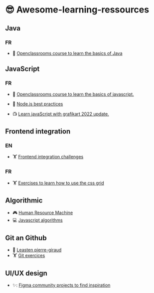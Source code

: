 # :sunglasses: Awesome-learning-ressources

## Java

### FR

- :book: [Openclassrooms course to learn the basics of Java](https://openclassrooms.com/fr/courses/6173501-apprenez-a-programmer-en-java)

## JavaScript

### FR

- :book: [Openclassrooms course to learn the basics of javascript.](https://openclassrooms.com/fr/courses/7696886-apprenez-a-programmer-avec-javascript)

- 📖 [Node.js best practices](https://github.com/goldbergyoni/nodebestpractices)


- :tv: [Learn javaScript with grafikart 2022 update.](https://www.youtube.com/watch?v=asToYAq0F-I&list=PLjwdMgw5TTLXgsTQE_1PpRkC_yX47ZcGV)

## Frontend integration

### EN

- :weight_lifting: [Frontend integration challenges](https://www.frontendmentor.io)

### FR

- :weight_lifting: [Exercises to learn how to use the css grid](https://cssgridgarden.com/)

## Algorithmic

- :video_game: [Human Resource Machine](https://en.wikipedia.org/wiki/Human_Resource_Machine)
- :computer: [Javascript algorithms](https://github.com/trekhleb/javascript-algorithms/)

## Git an Github

- :book: [Leasten pierre-giraud](https://www.pierre-giraud.com/git-github-apprendre-cours/fonctionnement-git/)
- :weight_lifting: [Git exercices](https://learngitbranching.js.org/?locale=fr_FR)

## UI/UX design

- ✨: [Figma community projects to find inspiration](https://www.figma.com/community)
